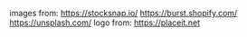 images from:
https://stocksnap.io/
https://burst.shopify.com/
https://unsplash.com/
logo from:
https://placeit.net
